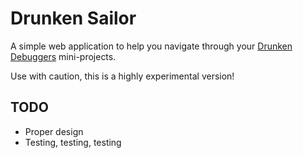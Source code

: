 Drunken Sailor
==============

A simple web application to help you navigate through your [Drunken Debuggers](https://github.com/DrunkenDebuggers/DrunkenDebuggers) mini-projects.

Use with caution, this is a highly experimental version!

TODO
----

* Proper design
* Testing, testing, testing
